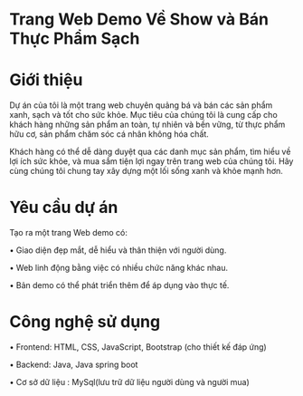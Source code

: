 # Trang Web Demo Về Show và Bán Thực Phẩm Sạch

# Giới thiệu

Dự án của tôi là một trang web chuyên quảng bá và bán các sản phẩm xanh, sạch và tốt cho sức khỏe. Mục tiêu của chúng tôi là cung cấp cho khách hàng những sản phẩm an toàn, tự nhiên và bền vững, từ thực phẩm hữu cơ, sản phẩm chăm sóc cá nhân không hóa chất.

Khách hàng có thể dễ dàng duyệt qua các danh mục sản phẩm, tìm hiểu về lợi ích sức khỏe, và mua sắm tiện lợi ngay trên trang web của chúng tôi. Hãy cùng chúng tôi chung tay xây dựng một lối sống xanh và khỏe mạnh hơn.

# Yêu cầu dự án

Tạo ra một trang Web demo có:

• Giao diện đẹp mắt, dễ hiểu và thân thiện với người dùng.

• Web linh động bằng việc có nhiều chức năng khác nhau.

• Bản demo có thể phát triển thêm để áp dụng vào thực tế.

# Công nghệ sử dụng

• Frontend: HTML, CSS, JavaScript, Bootstrap (cho thiết kế đáp ứng)

• Backend: Java, Java spring boot

• Cơ sở dữ liệu : MySql(lưu trữ dữ liệu người dùng và người mua)
